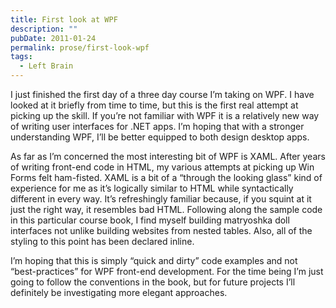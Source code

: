 ```yaml
---
title: First look at WPF
description: ""
pubDate: 2011-01-24
permalink: prose/first-look-wpf
tags:
  - Left Brain
---
```


I just finished the first day of a three day course I’m taking on WPF. I have looked at it briefly from time to time, but this is the first real attempt at picking up the skill. If you’re not familiar with WPF it is a relatively new way of writing user interfaces for .NET apps. I’m hoping that with a stronger understanding WPF, I’ll be better equipped to both design desktop apps.

As far as I’m concerned the most interesting bit of WPF is XAML. After years of writing front-end code in HTML, my various attempts at picking up Win Forms felt ham-fisted. XAML is a bit of a “through the looking glass” kind of experience for me as it’s logically similar to HTML while syntactically different in every way. It’s refreshingly familiar because, if you squint at it just the right way, it resembles bad HTML. Following along the sample code in this particular course book, I find myself building matryoshka doll interfaces not unlike building websites from nested tables. Also, all of the styling to this point has been declared inline.

I’m hoping that this is simply “quick and dirty” code examples and not “best-practices” for WPF front-end development. For the time being I’m just going to follow the conventions in the book, but for future projects I’ll definitely be investigating more elegant approaches.
